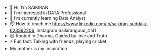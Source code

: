 - 👋 Hi, I’m SAIKIRAN
- 👀 I’m interested in DATA Professional
- 🌱 I’m currently learning Data Analyst
- 📫 How to reach me https://www.linkedin.com/in/saikiran-suddala-623392206, Instagram Saikirangoud_4141
- 😄 Rooted in Dharma, Guided by love and Truth
- ⚡ Fun fact: Talking with friends, playing cricket
-  My mother is my inspiration

<!---
saikiran4141/saikiran4141 is a ✨ special ✨ repository because its `README.md` (this file) appears on your GitHub profile.
You can click the Preview link to take a look at your changes.
--->
